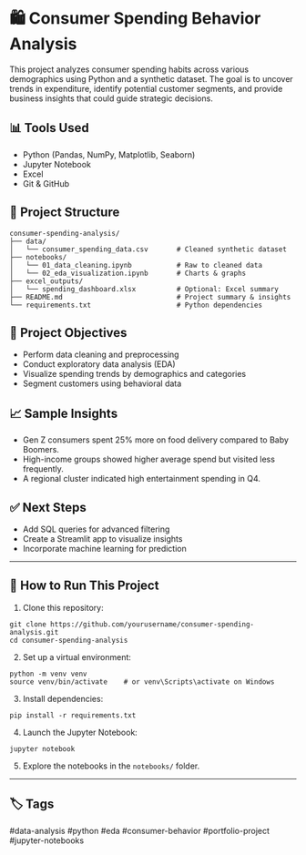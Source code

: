 
# 🛍️ Consumer Spending Behavior Analysis

This project analyzes consumer spending habits across various demographics using Python and a synthetic dataset. The goal is to uncover trends in expenditure, identify potential customer segments, and provide business insights that could guide strategic decisions.

## 📊 Tools Used
- Python (Pandas, NumPy, Matplotlib, Seaborn)
- Jupyter Notebook
- Excel
- Git & GitHub

## 📁 Project Structure
```
consumer-spending-analysis/
├── data/
│   └── consumer_spending_data.csv       # Cleaned synthetic dataset
├── notebooks/
│   └── 01_data_cleaning.ipynb           # Raw to cleaned data
│   └── 02_eda_visualization.ipynb       # Charts & graphs
├── excel_outputs/
│   └── spending_dashboard.xlsx          # Optional: Excel summary
├── README.md                            # Project summary & insights
└── requirements.txt                     # Python dependencies
```

## 🧠 Project Objectives
- Perform data cleaning and preprocessing
- Conduct exploratory data analysis (EDA)
- Visualize spending trends by demographics and categories
- Segment customers using behavioral data

## 📈 Sample Insights
- Gen Z consumers spent 25% more on food delivery compared to Baby Boomers.
- High-income groups showed higher average spend but visited less frequently.
- A regional cluster indicated high entertainment spending in Q4.

## ✅ Next Steps
- Add SQL queries for advanced filtering
- Create a Streamlit app to visualize insights
- Incorporate machine learning for prediction

---

## 🚀 How to Run This Project

1. Clone this repository:
```
git clone https://github.com/yourusername/consumer-spending-analysis.git
cd consumer-spending-analysis
```

2. Set up a virtual environment:
```
python -m venv venv
source venv/bin/activate    # or venv\Scripts\activate on Windows
```

3. Install dependencies:
```
pip install -r requirements.txt
```

4. Launch the Jupyter Notebook:
```
jupyter notebook
```

5. Explore the notebooks in the `notebooks/` folder.

---

## 🏷️ Tags
#data-analysis #python #eda #consumer-behavior #portfolio-project #jupyter-notebooks
